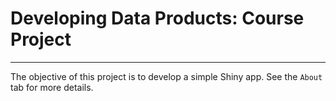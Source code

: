 # Developing Data Products: Course Project
---
The objective of this project is to develop a simple Shiny app. See the `About` tab for more details.

